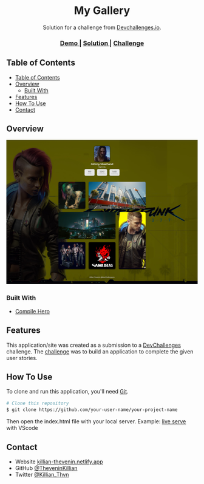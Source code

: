 <h1 align="center">My Gallery</h1>

<div align="center">
   Solution for a challenge from  <a href="http://devchallenges.io" target="_blank">Devchallenges.io</a>.
</div>

<div align="center">
  <h3>
    <a href="https://challenges-killian.vercel.app/Gallery/index.html">
      Demo
    </a>
    <span> | </span>
    <a href="https://{your-url-to-the-solution}">
      Solution
    </a>
    <span> | </span>
    <a href="https://devchallenges.io/challenges/gcbWLxG6wdennelX7b8I">
      Challenge
    </a>
  </h3>
</div>

## Table of Contents

- [Table of Contents](#table-of-contents)
- [Overview](#overview)
  - [Built With](#built-with)
- [Features](#features)
- [How To Use](#how-to-use)
- [Contact](#contact)
  
## Overview

<div align='center'>
  <img src='./public/img/screen.png' width='675'>
</div>

### Built With

- [Compile Hero](https://github.com/Wscats/compile-hero)

## Features

This application/site was created as a submission to a [DevChallenges](https://devchallenges.io/challenges) challenge. The [challenge](https://devchallenges.io/challenges/gcbWLxG6wdennelX7b8I) was to build an application to complete the given user stories.


## How To Use

To clone and run this application, you'll need [Git](https://git-scm.com).

```bash
# Clone this repository
$ git clone https://github.com/your-user-name/your-project-name
```

Then open the index.html file with your local server. Example: [live serve](https://marketplace.visualstudio.com/items?itemName=ritwickdey.LiveServer) with VScode

## Contact

- Website [killian-thevenin.netlify.app](https://killian-thevenin.netlify.app/)
- GitHub [@TheveninKillian](https://github.com/TheveninKillian)
- Twitter [@Killian_Thvn](https://twitter.com/Killian_Thvn)
